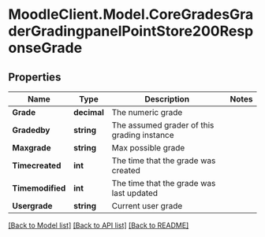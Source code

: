 # MoodleClient.Model.CoreGradesGraderGradingpanelPointStore200ResponseGrade

## Properties

Name | Type | Description | Notes
------------ | ------------- | ------------- | -------------
**Grade** | **decimal** | The numeric grade | 
**Gradedby** | **string** | The assumed grader of this grading instance | 
**Maxgrade** | **string** | Max possible grade | 
**Timecreated** | **int** | The time that the grade was created | 
**Timemodified** | **int** | The time that the grade was last updated | 
**Usergrade** | **string** | Current user grade | 

[[Back to Model list]](../README.md#documentation-for-models) [[Back to API list]](../README.md#documentation-for-api-endpoints) [[Back to README]](../README.md)

